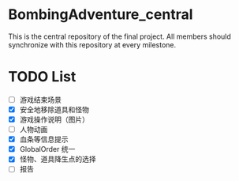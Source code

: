 # BombingAdventure_central
This is the central repository of the final project. All members should synchronize with this repository at every milestone.


# TODO List

- [ ] 游戏结束场景
- [x] 安全地移除道具和怪物
- [x] 游戏操作说明（图片）
- [ ] 人物动画
- [x] 血条等信息提示
- [x] GlobalOrder 统一
- [x] 怪物、道具降生点的选择
- [ ] 报告
